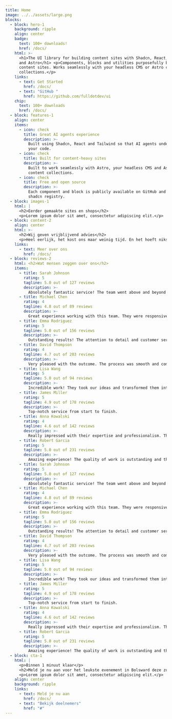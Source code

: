 ```yaml
---
title: Home
image: ../../assets/large.png
blocks:
  - block: hero-1
    background: ripple
    align: center
    badge:
      text: 100+ downloads!
      href: /docs/
    html: >-
      <h1>The UI library for building content sites with Shadcn, React, Tailwind
      and Astro</h1> <p>Components, blocks and utilities purposefully built for
      content sites. Works seamlessly with your headless CMS or Astro content
      collections.</p>
    links:
      - text: Get Started
        href: /docs/
      - text: "GitHub "
        href: https://github.com/fulldotdev/ui
    chip:
      text: 100+ downloads
      href: /docs/
  - block: features-1
    align: center
    items:
      - icon: check
        title: Great AI agents experience
        description: >-
          Built using Shadcn, React and Tailwind so that AI agents understand
          your code.
      - icon: check
        title: Built for content-heavy sites
        description: >-
          Built to work seamlessly with Astro, your headless CMS and Astro
          content collections.
      - icon: check
        title: Free and open source
        description: >-
          Each component and block is publicly available on GitHub and via a
          shadcn registry.
  - block: images-1
    html: |
      <h2>Eerder gemaakte sites en shops</h2>
      <p>Lorem ipsum dolor sit amet, consectetur adipiscing elit.</p>
  - block: content-2
    align: center
    html: >-
      <h2>Wij geven vrijblijvend advies</h2> 
      <p>Heel eerlijk, het kost ons maar weinig tijd. En het hoeft niks te kosten. Soms komt er een mooi project voor ons uit, maar dat hoeft niet en is volledig aan jou. Als we denken dat iets niet bij ons past dan geven we dat ook aan.</p>
    links:
      - text: Meer over ons
        href: /docs/
  - block: reviews-2
    html: <h2>Wat mensen zeggen over ons</h2>
    items:
      - title: Sarah Johnson
        rating: 5
        tagline: 5.0 out of 127 reviews
        description: >-
          Absolutely fantastic service! The team went above and beyond to deliver exactly what we needed. Professional, timely, and exceeded all expectations. Their attention to detail was remarkable and they kept us informed throughout the entire process.
      - title: Michael Chen
        rating: 4
        tagline: 4.8 out of 89 reviews
        description: >-
          Great experience working with this team. They were responsive and creative.
      - title: Emma Rodriguez
        rating: 5
        tagline: 5.0 out of 156 reviews
        description: >-
          Outstanding results! The attention to detail and customer service was exceptional. They truly understood our vision and brought it to life perfectly. From the initial consultation to the final delivery, everything was handled with utmost professionalism. I couldn't be happier with the outcome and would recommend them to anyone looking for quality work.
      - title: David Thompson
        rating: 4
        tagline: 4.7 out of 203 reviews
        description: >-
          Very pleased with the outcome. The process was smooth and communication was clear.
      - title: Lisa Wang
        rating: 5
        tagline: 5.0 out of 94 reviews
        description: >-
          Incredible work! They took our ideas and transformed them into something even better than we imagined. Highly professional and creative team with excellent project management skills.
      - title: James Miller
        rating: 5
        tagline: 4.9 out of 178 reviews
        description: >-
          Top-notch service from start to finish.
      - title: Anna Kowalski
        rating: 4
        tagline: 4.6 out of 142 reviews
        description: >-
          Really impressed with their expertise and professionalism. They listened to our needs and provided solutions that perfectly matched our requirements. The team was always available to answer questions and made the entire experience stress-free. Their innovative approach and technical skills are truly impressive.
      - title: Robert Garcia
        rating: 5
        tagline: 5.0 out of 231 reviews
        description: >-
          Amazing experience! The quality of work is outstanding and the customer support is second to none.
      - title: Sarah Johnson
        rating: 5
        tagline: 5.0 out of 127 reviews
        description: >-
          Absolutely fantastic service! The team went above and beyond to deliver exactly what we needed. Professional, timely, and exceeded all expectations. Their attention to detail was remarkable and they kept us informed throughout the entire process.
      - title: Michael Chen
        rating: 4
        tagline: 4.8 out of 89 reviews
        description: >-
          Great experience working with this team. They were responsive and creative.
      - title: Emma Rodriguez
        rating: 5
        tagline: 5.0 out of 156 reviews
        description: >-
          Outstanding results! The attention to detail and customer service was exceptional. They truly understood our vision and brought it to life perfectly. From the initial consultation to the final delivery, everything was handled with utmost professionalism. I couldn't be happier with the outcome and would recommend them to anyone looking for quality work.
      - title: David Thompson
        rating: 4
        tagline: 4.7 out of 203 reviews
        description: >-
          Very pleased with the outcome. The process was smooth and communication was clear.
      - title: Lisa Wang
        rating: 5
        tagline: 5.0 out of 94 reviews
        description: >-
          Incredible work! They took our ideas and transformed them into something even better than we imagined. Highly professional and creative team with excellent project management skills.
      - title: James Miller
        rating: 5
        tagline: 4.9 out of 178 reviews
        description: >-
          Top-notch service from start to finish.
      - title: Anna Kowalski
        rating: 4
        tagline: 4.6 out of 142 reviews
        description: >-
          Really impressed with their expertise and professionalism. They listened to our needs and provided solutions that perfectly matched our requirements. The team was always available to answer questions and made the entire experience stress-free. Their innovative approach and technical skills are truly impressive.
      - title: Robert Garcia
        rating: 5
        tagline: 5.0 out of 231 reviews
        description: >-
          Amazing experience! The quality of work is outstanding and the customer support is second to none.
  - block: cta-1
    html: |
      <p>Binnen 1 minuut klaar</p>
      <h2>Meld je nu aan voor het leukste evenement in Bolsward deze zomer</h2>
      <p>Lorem ipsum dolor sit amet, consectetur adipiscing elit.</p>
    align: center
    background: ripple
    links:
      - text: Meld je nu aan
        href: /docs/
      - text: "Bekijk deelnemers"
        href: "#"
---
```

